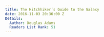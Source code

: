 ```yaml
---
title: The Hitchhiker’s Guide to the Galaxy
date: 2016-11-03 20:36:00 Z
Details:
  Author: Douglas Adams
  Readers List Rank: 51
---
```


